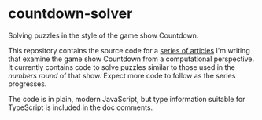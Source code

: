 # countdown-solver

Solving puzzles in the style of the game show Countdown.

This repository contains the source code for a [series of articles](https://cgjennings.ca/articles/?tag=Countdown)
I'm writing that examine the game show Countdown from a computational
perspective.
It currently contains code to solve puzzles similar to those used in the
*numbers round* of that show.
Expect more code to follow as the series progresses.

The code is in plain, modern JavaScript, but type information suitable
for TypeScript is included in the doc comments.